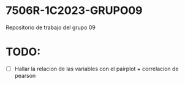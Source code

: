 # 7506R-1C2023-GRUPO09
Repositorio de trabajo del grupo 09 

# TODO:
- [ ] Hallar la relacion de las variables con el pairplot + correlacion de pearson

